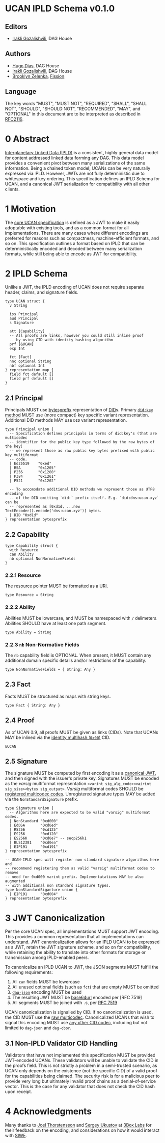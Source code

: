 # UCAN IPLD Schema v0.1.0

## Editors

* [Irakli Gozalishvili](https://github.com/Gozala), DAG House

## Authors

* [Hugo Dias](https://github.com/hugomrdias), DAG House
* [Irakli Gozalishvili](https://github.com/Gozala), DAG House
* [Brooklyn Zelenka](https://github.com/expede), [Fission](https://fission.codes)

## Language

The key words "MUST", "MUST NOT", "REQUIRED", "SHALL", "SHALL NOT", "SHOULD", "SHOULD NOT", "RECOMMENDED", "MAY", and "OPTIONAL" in this document are to be interpreted as described in [RFC2119](https://datatracker.ietf.org/doc/html/rfc2119).

# 0 Abstract

[Interplanetary Linked Data (IPLD)](https://ipld.io/) is a consistent, highly general data model for content addressed linked data forming any DAG. This data model provides a convenient pivot between many serializations of the same information. Being a chained token model, UCANs can be very naturally expressed via IPLD. However, JWTs are not fully deterministic due to whitespace and key ordering. This specification defines an IPLD Schema for UCAN, and a canonical JWT serialization for compatibility with all other clients.

# 1 Motivation

The [core UCAN specification](https://github.com/ucan-wg/spec) is defined as a JWT to make it easily adoptable with existing tools, and as a common format for all implementations. There are many cases where different encodings are preferred for reasons such as compactness, machine-efficient formats, and so on. This specification outlines a format based on IPLD that can be deterministically encoded and decoded between many serialization formats, while still being able to encode as JWT for compatibility.

# 2 IPLD Schema

Unlike a JWT, the IPLD encoding of UCAN does not require separate header, claims, and signature fields.

```ipldsch
type UCAN struct {
  v String

  iss Principal
  aud Principal
  s Signature

  att [Capability]
  -- All proofs are links, however you could still inline proof
  -- by using CID with identity hashing algorithm
  prf [&UCAN]
  exp Int

  fct [Fact]
  nnc optional String
  nbf optional Int
} representation map {
  field fct default []
  field prf default []
}
```

## 2.1 Principal

Principals MUST use [bytesprefix](https://ipld.io/docs/schemas/using/authoring-guide/#bytesprefix-unions-for-bytes) representation of [DID](https://www.w3.org/TR/did-core/)s. Primary [`did:key` method](https://w3c-ccg.github.io/did-method-key/) MUST use (more compact) key specific variant representation. Additional DID methods MAY use `DID` variant representation.

``` ipldsch
type Principal union {
  -- Specification defines principals in terms of did:key's (that are multicodec
  -- identifier for the public key type followed by the raw bytes of the key)
  -- we represent those as raw public key bytes prefixed with public key multiformat
  -- code.
  | Ed25519    "0xed"
  | RSA        "0x1205"
  | P256       "0x1200"
  | P384       "0x1201"
  | P521       "0x1202"
  
  -- To accomodate additional DID methods we represent those as UTF8 encoding
  -- of the DID omitting `did:` prefix itself. E.g. `did:dns:ucan.xyz` can be
  -- represented as [0xd1d, ...new TextEncoder().encode('dns:ucan.xyz')] bytes.
  | DID "0xd1d"
} representation bytesprefix
```

## 2.2 Capability

``` ipldsch
type Capability struct {
  with Resource
  can Ability
  nb optional NonNormativeFields
}
```

### 2.2.1 Resource

The resource pointer MUST be formatted as a [URI](https://www.rfc-editor.org/rfc/rfc3986).

``` ipldsch
type Resource = String
```

### 2.2.2 Ability

Abilities MUST be lowercase, and MUST be namespaced with `/` delimeters. Abilities SHOULD have at least one path segment.

``` ipldsch
type Ability = String
```

### 2.2.3 `nb` Non-Normative Fields

The `nb` capability field is OPTIONAL. When present, it MUST contain any additional domain specific details and/or restrictions of the capability. 

``` ipldsch
type NonNormativeFields = { String: Any }
```

## 2.3 Fact

Facts MUST be structured as maps with string keys.

``` ipldsch
type Fact { String: Any }
```

## 2.4 Proof

As of UCAN 0.9, all proofs MUST be given as links (CIDs). Note that UCANs MAY be inlined via the [identity multihash (`0x00`)](https://github.com/multiformats/multicodec/blob/master/table.csv#L2) CID.

``` ipldsch
&UCAN
```

## 2.5 Signature

The signature MUST be computed by first encoding it as a [canonical JWT](#3-jwt-canonicalization), and then signed with the issuer's private key. Signatures MUST be encoded as the _varsig_ multiformat representation `<varint sig_alg_code><vairint sig_size><bytes sig_output>`. _Varsig_ multiformat codes SHOULD be [registered multicodec codes](https://github.com/multiformats/multicodec). Unregistered signature types MAY be added via the `NonStandardSignature` prefix.

``` ipldsch
type Signature union {
  -- Algorithms here are expected to be valid "varsig" multiformat codes.
  | NonStandard "0xd000"
  | EdDSA       "0xd0ed"
  | RS256       "0xd125"
  | ES256       "0xd120"
  | ES256K      "0xd0e7" -- secp256k1
  | BLS12381    "0xd0ea"
  | EIP191      "0xd191"
} representation bytesprefix

-- UCAN-IPLD spec will register non standard signature algorithms here and
-- recommend registering them as valid "varsig" multiformat codes to remove
-- need for 0xd000 varint prefix. Implementatations MAY be also augmented
-- with additional non standard signature types.
type NonStandardSiganture union {
  | EIP191      "0xd004"
} representation bytesprefix
```

# 3 JWT Canonicalization

Per the core UCAN spec, all implementations MUST support JWT encoding. This provides a common representation that all implementations can understand. JWT canonicalization allows for an IPLD UCAN to be expressed as a JWT, retain the JWT signature scheme, and so on for compatibility, while retaining the ability to translate into other formats for storage or transmission among IPLD-enabled peers.

To canonicalize an IPLD UCAN to JWT, the JSON segments MUST fulfill the following requirements:

1. All `can` fields MUST be lowercase
2. All unused optional fields (such as `fct`) that are empty MUST be omitted
3. [`dag-json`](https://ipld.io/specs/codecs/dag-json/spec/) encoding MUST be used
4. The resulting JWT MUST be [base64url](https://datatracker.ietf.org/doc/html/rfc4648#section-5) encoded per [RFC 7519]
5. All segments MUST be joined with `.`s, per [RFC 7519](https://www.rfc-editor.org/rfc/rfc7519)

UCAN canonicalization is signalled by CID. If no canonicalization is used, the CID MUST use the [raw multicodec](https://github.com/multiformats/multicodec/blob/master/table.csv#L39). Canonicalized UCANs that wish to signal this encoding MUST use [any other CID codec](https://github.com/multiformats/multicodec/blob/master/table.csv), including but not limited to `dag-json` and `dag-cbor`.

## 3.1 Non-IPLD Validator CID Handling

Validators that have not implemented this specification MUST be provided JWT-encoded UCANs. These validators will be unable to validate the CID in the proofs field. This is not strictly a problem in a semi-trusted scenario, as UCAN only depends on the existence (not the specific CID) of a valid proof for the capabilities being claimed. The security risk is for a malicious peer to provide very long but ultimately invalid proof chains as a denial-of-service vector. This is the case for any validator that does not check the CID hash upon receipt.

# 4 Acknowledgments

Many thanks to [Joel Thorstensson](https://github.com/oed) and [Sergey Ukustov](https://github.com/ukstv) at [3Box Labs](https://3boxlabs.com/) for their feedback on the encoding, and considerations on how it would interact with [SIWE](https://eips.ethereum.org/EIPS/eip-4361).
